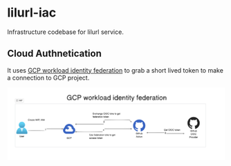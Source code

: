 # lilurl-iac
Infrastructure codebase for lilurl service.

## Cloud Authnetication
It uses [GCP workload identity federation](https://cloud.google.com/iam/docs/workload-identity-federation) to grab a short lived token to make a connection to GCP project.

![](./images/wif.png)
